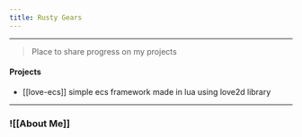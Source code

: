 ```yaml
---
title: Rusty Gears
---
```


---- 
> Place to share progress on my projects 

#### Projects 
- [[love-ecs]]  simple ecs framework made in lua using love2d library 
---
### ![[About Me]]